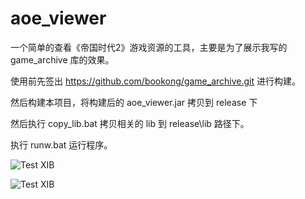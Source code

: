 aoe_viewer
==========

一个简单的查看《帝国时代2》游戏资源的工具，主要是为了展示我写的 game_archive 库的效果。

使用前先签出 https://github.com/bookong/game_archive.git 进行构建。

然后构建本项目，将构建后的 aoe_viewer.jar 拷贝到 release 下

然后执行 copy_lib.bat 拷贝相关的 lib 到 release\lib 路径下。

执行 runw.bat 运行程序。

![Test XIB](https://raw.github.com/faceleg/bookong/aoe_viewer/blob/master/sample1.png)

![Test XIB](https://raw.github.com/faceleg/bookong/aoe_viewer/blob/master/sample2.png)